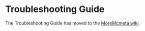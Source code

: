 # Troubleshooting Guide
The Troubleshooting Guide has moved to the [MoreMcmeta wiki](https://github.com/MoreMcmeta/core/wiki/User-Docs:-Troubleshooting).